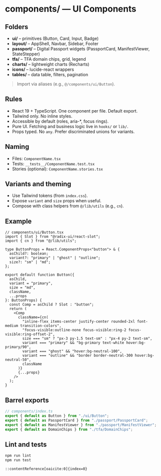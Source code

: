 # components/ — UI Components

## Folders
- **ui/** – primitives (Button, Card, Input, Badge)
- **layout/** – AppShell, Navbar, Sidebar, Footer
- **passport/** – Digital Passport widgets (PassportCard, ManifestViewer, StateStepper)
- **tfa/** – TFA domain chips, grid, legend
- **charts/** – lightweight charts (Recharts)
- **icons/** – lucide-react wrappers
- **tables/** – data table, filters, pagination

> Import via aliases (e.g., `@/components/ui/Button`).

## Rules
- React 19 + TypeScript. One component per file. Default export.
- Tailwind only. No inline styles.
- Accessible by default (roles, aria-*, focus rings).
- Pure UI. Fetching and business logic live in `hooks/` or `lib/`.
- Props typed. No `any`. Prefer discriminated unions for variants.

## Naming
- Files: `ComponentName.tsx`
- Tests: `__tests__/ComponentName.test.tsx`
- Stories (optional): `ComponentName.stories.tsx`

## Variants and theming
- Use Tailwind tokens (from `index.css`).
- Expose `variant` and `size` props when useful.
- Compose with class helpers from `@/lib/utils` (e.g., `cn`).

## Example
```tsx
// components/ui/Button.tsx
import { Slot } from "@radix-ui/react-slot";
import { cn } from "@/lib/utils";

type ButtonProps = React.ComponentProps<"button"> & {
  asChild?: boolean;
  variant?: "primary" | "ghost" | "outline";
  size?: "sm" | "md";
};

export default function Button({
  asChild,
  variant = "primary",
  size = "md",
  className,
  ...props
}: ButtonProps) {
  const Comp = asChild ? Slot : "button";
  return (
    <Comp
      className={cn(
        "inline-flex items-center justify-center rounded-2xl font-medium transition-colors",
        "focus-visible:outline-none focus-visible:ring-2 focus-visible:ring-offset-2",
        size === "sm" ? "px-3 py-1.5 text-sm" : "px-4 py-2 text-sm",
        variant === "primary" && "bg-primary text-white hover:bg-primary/90",
        variant === "ghost" && "hover:bg-neutral-100",
        variant === "outline" && "border border-neutral-300 hover:bg-neutral-50",
        className
      )}
      {...props}
    />
  );
}
````

## Barrel exports

```ts
// components/index.ts
export { default as Button } from "./ui/Button";
export { default as PassportCard } from "./passport/PassportCard";
export { default as ManifestViewer } from "./passport/ManifestViewer";
export { default as DomainChips } from "./tfa/DomainChips";
```

## Lint and tests

```bash
npm run lint
npm run test
```

```
::contentReference[oaicite:0]{index=0}
```

